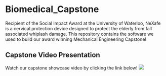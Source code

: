 # Biomedical_Capstone
Recipient of the Social Impact Award at the University of Waterloo, NeXafe is a cervical protection device designed to protect the elderly from fall associated whiplash damage. This repository contains the software we used to build our award winning Mechanical Engineering Capstone!

## Capstone Video Presentation
Watch our capstone showcase video by clicking the link below!
[![](http://img.youtube.com/vi/IGJ12Pg0zsY/0.jpg)](http://www.youtube.com/watch?v=IGJ12Pg0zsY "NeXafe Capstone Video")

